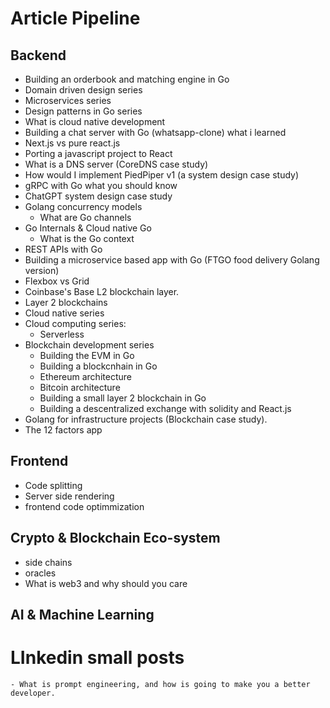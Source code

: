 # Article Pipeline 


## Backend 

- Building an orderbook and matching engine in Go
- Domain driven design series 
- Microservices series 
- Design patterns in Go series
- What is cloud native development
- Building a chat server with Go (whatsapp-clone) what i learned
- Next.js vs pure react.js
- Porting a javascript project to React 
- What is a DNS server (CoreDNS case study)
- How would I implement PiedPiper v1 (a system design case study)
- gRPC with Go what you should know
- ChatGPT system design case study 
- Golang concurrency models 
  - What are Go channels 
- Go Internals & Cloud native Go 
  - What is the Go context
- REST APIs with Go 
- Building a microservice based app with Go (FTGO food delivery Golang version)
- Flexbox vs Grid
- Coinbase's Base L2 blockchain layer.
- Layer 2 blockchains
- Cloud native series
- Cloud computing series: 
  - Serverless
- Blockchain development series
  - Building the EVM in Go 
  - Building a blockcnhain in Go 
  - Ethereum architecture 
  - Bitcoin architecture  
  - Building a small layer 2 blockchain in Go 
  - Building a descentralized exchange with solidity and React.js
- Golang for infrastructure projects (Blockchain case study).
- The 12 factors app

## Frontend 

- Code splitting
- Server side rendering 
- frontend code optimmization


## Crypto & Blockchain Eco-system 
  - side chains
  - oracles 
  - What is web3 and why should you care

## AI & Machine Learning 

# LInkedin small posts 
    - What is prompt engineering, and how is going to make you a better developer.